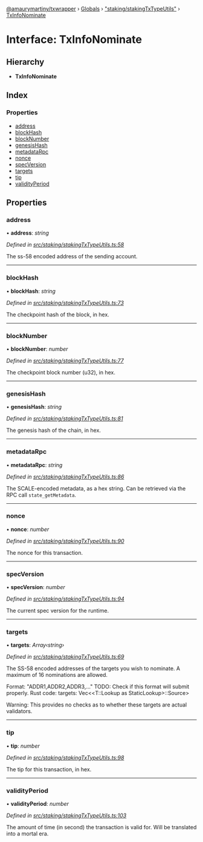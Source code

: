 [@amaurymartiny/txwrapper](../README.md) › [Globals](../globals.md) › ["staking/stakingTxTypeUtils"](../modules/_staking_stakingtxtypeutils_.md) › [TxInfoNominate](_staking_stakingtxtypeutils_.txinfonominate.md)

# Interface: TxInfoNominate

## Hierarchy

* **TxInfoNominate**

## Index

### Properties

* [address](_staking_stakingtxtypeutils_.txinfonominate.md#address)
* [blockHash](_staking_stakingtxtypeutils_.txinfonominate.md#blockhash)
* [blockNumber](_staking_stakingtxtypeutils_.txinfonominate.md#blocknumber)
* [genesisHash](_staking_stakingtxtypeutils_.txinfonominate.md#genesishash)
* [metadataRpc](_staking_stakingtxtypeutils_.txinfonominate.md#metadatarpc)
* [nonce](_staking_stakingtxtypeutils_.txinfonominate.md#nonce)
* [specVersion](_staking_stakingtxtypeutils_.txinfonominate.md#specversion)
* [targets](_staking_stakingtxtypeutils_.txinfonominate.md#targets)
* [tip](_staking_stakingtxtypeutils_.txinfonominate.md#tip)
* [validityPeriod](_staking_stakingtxtypeutils_.txinfonominate.md#validityperiod)

## Properties

###  address

• **address**: *string*

*Defined in [src/staking/stakingTxTypeUtils.ts:58](https://github.com/paritytech/txwrapper/blob/b01afa4/src/staking/stakingTxTypeUtils.ts#L58)*

The ss-58 encoded address of the sending account.

___

###  blockHash

• **blockHash**: *string*

*Defined in [src/staking/stakingTxTypeUtils.ts:73](https://github.com/paritytech/txwrapper/blob/b01afa4/src/staking/stakingTxTypeUtils.ts#L73)*

The checkpoint hash of the block, in hex.

___

###  blockNumber

• **blockNumber**: *number*

*Defined in [src/staking/stakingTxTypeUtils.ts:77](https://github.com/paritytech/txwrapper/blob/b01afa4/src/staking/stakingTxTypeUtils.ts#L77)*

The checkpoint block number (u32), in hex.

___

###  genesisHash

• **genesisHash**: *string*

*Defined in [src/staking/stakingTxTypeUtils.ts:81](https://github.com/paritytech/txwrapper/blob/b01afa4/src/staking/stakingTxTypeUtils.ts#L81)*

The genesis hash of the chain, in hex.

___

###  metadataRpc

• **metadataRpc**: *string*

*Defined in [src/staking/stakingTxTypeUtils.ts:86](https://github.com/paritytech/txwrapper/blob/b01afa4/src/staking/stakingTxTypeUtils.ts#L86)*

The SCALE-encoded metadata, as a hex string. Can be retrieved via the RPC
call `state_getMetadata`.

___

###  nonce

• **nonce**: *number*

*Defined in [src/staking/stakingTxTypeUtils.ts:90](https://github.com/paritytech/txwrapper/blob/b01afa4/src/staking/stakingTxTypeUtils.ts#L90)*

The nonce for this transaction.

___

###  specVersion

• **specVersion**: *number*

*Defined in [src/staking/stakingTxTypeUtils.ts:94](https://github.com/paritytech/txwrapper/blob/b01afa4/src/staking/stakingTxTypeUtils.ts#L94)*

The current spec version for the runtime.

___

###  targets

• **targets**: *Array‹string›*

*Defined in [src/staking/stakingTxTypeUtils.ts:69](https://github.com/paritytech/txwrapper/blob/b01afa4/src/staking/stakingTxTypeUtils.ts#L69)*

The SS-58 encoded addresses of the targets you wish to nominate. A maximum of 16
nominations are allowed.

Format: "ADDR1,ADDR2,ADDR3,..."
TODO: Check if this format will submit properly.
Rust code: targets: Vec<<T::Lookup as StaticLookup>::Source>

Warning: This provides no checks as to whether these targets are actual validators.

___

###  tip

• **tip**: *number*

*Defined in [src/staking/stakingTxTypeUtils.ts:98](https://github.com/paritytech/txwrapper/blob/b01afa4/src/staking/stakingTxTypeUtils.ts#L98)*

The tip for this transaction, in hex.

___

###  validityPeriod

• **validityPeriod**: *number*

*Defined in [src/staking/stakingTxTypeUtils.ts:103](https://github.com/paritytech/txwrapper/blob/b01afa4/src/staking/stakingTxTypeUtils.ts#L103)*

The amount of time (in second) the transaction is valid for. Will be
translated into a mortal era.
